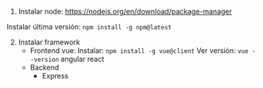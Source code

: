 1. Instalar node: https://nodejs.org/en/download/package-manager

Instalar última versión: `npm install -g npm@latest`

2. Instalar framework
   * Frontend
        vue: 
        Instalar: `npm install -g vue@client`
        Ver versión: `vue --version`
        angular
        react
    * Backend 
      * Express